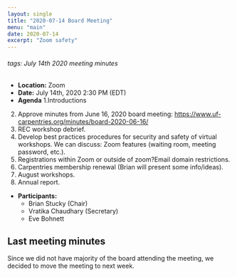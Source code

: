 ```yaml
---
layout: single
title: "2020-07-14 Board Meeting"
menu: "main"
date: 2020-07-14
excerpt: "Zoom safety"
---
```

###### tags: July 14th 2020 meeting minutes


- **Location:** Zoom
- **Date:** July 14th, 2020 2:30 PM (EDT)
- **Agenda**
1.Introductions
2. Approve minutes from June 16, 2020 board meeting: https://www.uf-carpentries.org/minutes/board-2020-06-16/
3. REC workshop debrief.
4. Develop best practices procedures for security and safety of virtual workshops. We can discuss: Zoom features (waiting room, meeting password, etc.).
5. Registrations within Zoom or outside of zoom?Email domain restrictions.
6. Carpentries membership renewal (Brian will present some info/ideas).
7. August workshops.
8. Annual report.
- **Participants:**
    - Brian Stucky (Chair)
    - Vratika Chaudhary (Secretary)
    - Eve Bohnett
    



## Last meeting minutes 
Since we did not have majority of the board attending the meeting, we decided to move the meeting to next week. 



